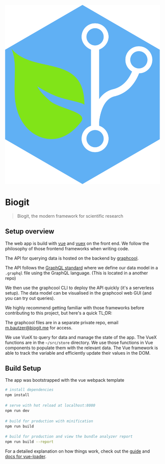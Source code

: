 
![logo](src/assets/logo.png)

# Biogit

> Biogit, the modern framework for scientific research

## Setup overview

The web app is build with [vue](https://vuejs.org/) and [vuex](https://vuex.vuejs.org/en/intro.html)
on the front end. We follow the philosophy of those frontend frameworks
when writing code.

The API for querying data is hosted on the backend by [graphcool](https://www.graph.cool/).

The API follows the [GraphQL standard](http://graphql.org/) where we define
our data model in a `.graphql` file using the GraphQL language. (This is located in a another repo)

We then use the graphcool CLI to deploy the API quickly (it's a serverless setup).
The data model can be visualised in the graphcool web GUI (and you can try out queries).

We highly recommend getting familiar with those frameworks before contributing to this project,
but here's a quick TL;DR:

The graphcool files are in a separate private repo, email m.bautzer@biogit.me for access.

We use VueX to query for data and manage the state of the app.
The VueX functions are in the `~/src/store` directory.
We use those functions in Vue components to populate them with the relevant data.
The Vue framework is able to track the variable and efficiently update their values
in the DOM.

## Build Setup

The app was bootstrapped with the vue webpack template

``` bash
# install dependencies
npm install

# serve with hot reload at localhost:8080
npm run dev

# build for production with minification
npm run build

# build for production and view the bundle analyzer report
npm run build --report
```

For a detailed explanation on how things work, check out the [guide](http://vuejs-templates.github.io/webpack/) and [docs for vue-loader](http://vuejs.github.io/vue-loader).
